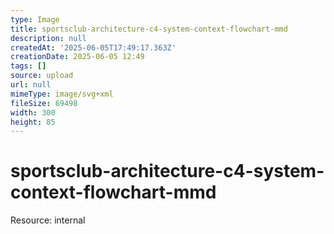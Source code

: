 ```yaml
---
type: Image
title: sportsclub-architecture-c4-system-context-flowchart-mmd
description: null
createdAt: '2025-06-05T17:49:17.363Z'
creationDate: 2025-06-05 12:49
tags: []
source: upload
url: null
mimeType: image/svg+xml
fileSize: 69498
width: 300
height: 85
---
```


# sportsclub-architecture-c4-system-context-flowchart-mmd


Resource: internal


